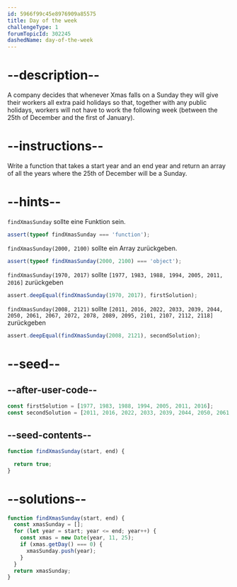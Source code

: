 ```yaml
---
id: 5966f99c45e8976909a85575
title: Day of the week
challengeType: 1
forumTopicId: 302245
dashedName: day-of-the-week
---
```


# --description--

A company decides that whenever Xmas falls on a Sunday they will give their workers all extra paid holidays so that, together with any public holidays, workers will not have to work the following week (between the 25th of December and the first of January).

# --instructions--

Write a function that takes a start year and an end year and return an array of all the years where the 25th of December will be a Sunday.

# --hints--

`findXmasSunday` sollte eine Funktion sein.

```js
assert(typeof findXmasSunday === 'function');
```

`findXmasSunday(2000, 2100)` sollte ein Array zurückgeben.

```js
assert(typeof findXmasSunday(2000, 2100) === 'object');
```

`findXmasSunday(1970, 2017)` sollte `[1977, 1983, 1988, 1994, 2005, 2011, 2016]` zurückgeben

```js
assert.deepEqual(findXmasSunday(1970, 2017), firstSolution);
```

`findXmasSunday(2008, 2121)` sollte `[2011, 2016, 2022, 2033, 2039, 2044, 2050, 2061, 2067, 2072, 2078, 2089, 2095, 2101, 2107, 2112, 2118]` zurückgeben

```js
assert.deepEqual(findXmasSunday(2008, 2121), secondSolution);
```

# --seed--

## --after-user-code--

```js
const firstSolution = [1977, 1983, 1988, 1994, 2005, 2011, 2016];
const secondSolution = [2011, 2016, 2022, 2033, 2039, 2044, 2050, 2061, 2067, 2072, 2078, 2089, 2095, 2101, 2107, 2112, 2118];
```

## --seed-contents--

```js
function findXmasSunday(start, end) {

  return true;
}
```

# --solutions--

```js
function findXmasSunday(start, end) {
  const xmasSunday = [];
  for (let year = start; year <= end; year++) {
    const xmas = new Date(year, 11, 25);
    if (xmas.getDay() === 0) {
      xmasSunday.push(year);
    }
  }
  return xmasSunday;
}
```
